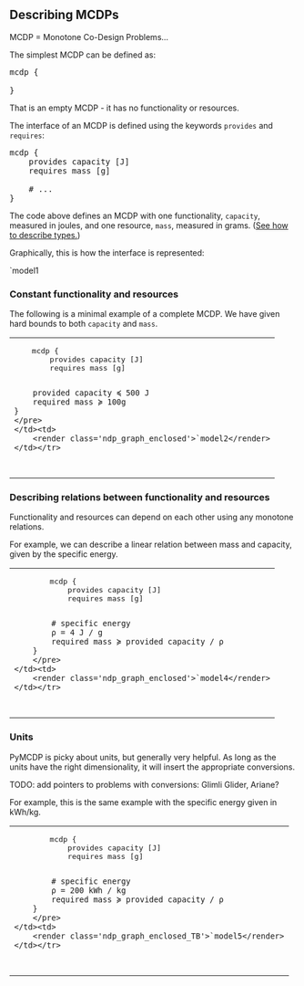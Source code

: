 
## Describing MCDPs

MCDP = Monotone Co-Design Problems...

The simplest MCDP can be defined as:

<pre class='mcdp'>
mcdp {

}
</pre>

That is an empty MCDP - it has no functionality or resources.


The interface of an MCDP is defined using
the keywords ``provides`` and ``requires``:

<pre class='mcdp' id='model1'>
mcdp {
	provides capacity [J]
	requires mass [g]

	# ...
}
</pre>

The code above defines an MCDP with one functionality, ``capacity``, measured in joules,
and one resource, ``mass``, measured in grams. ([See how to describe types.](types.html))

Graphically, this is how the interface is represented:

<render class='ndp_graph_templatized'>`model1</render>

<!--
The MCDP defined above is, however, unusable, because we have
not specified how ``capacity`` and ``mass`` relate to one another.
Graphically, this is represented using purple unconnected arrows:

<pre class='ndp_graph_expand'>`model1</pre>
-->

### Constant functionality and resources

The following is a minimal example of a complete MCDP.
We have given hard bounds to both ``capacity`` and ``mass``.

<table class="col2">
	<tr>
	<td>
	<pre class='mcdp' id='model2'>
	mcdp {
		provides capacity [J]
		requires mass [g]

		provided capacity ≼ 500 J
		required mass ≽ 100g
	}
	</pre>
	</td><td>
		<render class='ndp_graph_enclosed'>`model2</render>
	</td></tr>
</table>

### Describing relations between functionality and resources

Functionality and resources can depend on each other
using any monotone relations.

For example, we can describe a linear relation between
mass and capacity, given by the specific energy.


<table class="col2">
	<tr><td>
		<pre class='mcdp' id='model4'>
		mcdp {
			provides capacity [J]
			requires mass [g]

			# specific energy
			ρ = 4 J / g
			required mass ≽ provided capacity / ρ
		}
		</pre>
	</td><td>
		<render class='ndp_graph_enclosed'>`model4</render>
	</td></tr>
</table>



### Units

PyMCDP is picky about units, but generally very helpful.
As long as the units have the right dimensionality,
it will insert the appropriate conversions.

TODO: add pointers to problems with conversions: Glimli Glider, Ariane?

For example, this is the same example with the specific
energy given in kWh/kg.


<table class="col2">
	<tr><td>
		<pre class='mcdp' id='model5'>
		mcdp {
			provides capacity [J]
			requires mass [g]

			# specific energy
			ρ = 200 kWh / kg
			required mass ≽ provided capacity / ρ
		}
		</pre>
	</td><td>
		<render class='ndp_graph_enclosed_TB'>`model5</render>
	</td></tr>
</table>
